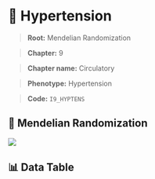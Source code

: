 # 🧪 Hypertension

> **Root:** Mendelian Randomization

> **Chapter:** 9  

> **Chapter name:** Circulatory

> **Phenotype:** Hypertension  

> **Code:** `I9_HYPTENS`

## 🧬 Mendelian Randomization  

<img src="/MR/Figures/Forward/I9_HYPTENS.png"/>

## 📊 Data Table

<CsvTableMRF src="/MR/Data/Forward/I9_HYPTENS.csv"/>
